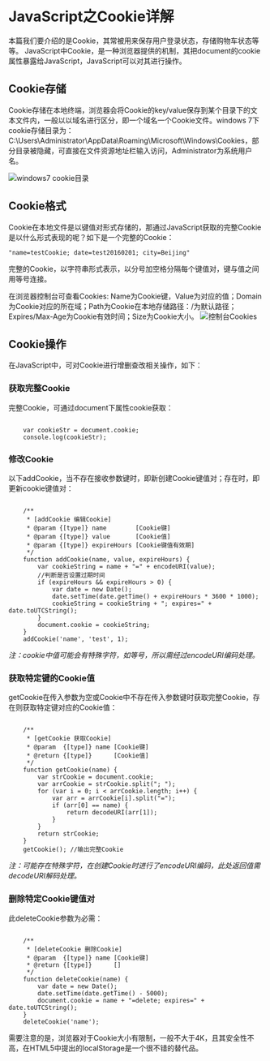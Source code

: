 # JavaScript之Cookie详解
本篇我们要介绍的是Cookie，其常被用来保存用户登录状态，存储购物车状态等等。
JavaScript中Cookie，是一种浏览器提供的机制，其把document的cookie属性暴露给JavaScript，JavaScript可以对其进行操作。

## Cookie存储
Cookie存储在本地终端，浏览器会将Cookie的key/value保存到某个目录下的文本文件内，一般以以域名进行区分，即一个域名一个Cookie文件。windows 7下cookie存储目录为：C:\Users\Administrator\AppData\Roaming\Microsoft\Windows\Cookies，部分目录被隐藏，可直接在文件资源地址栏输入访问，Administrator为系统用户名。

![windows7 cookie目录](http://blog-resource.bj.bcebos.com/photos/2016/02/js_cookie.png)

## Cookie格式
Cookie在本地文件是以键值对形式存储的，那通过JavaScript获取的完整Cookie是以什么形式表现的呢？如下是一个完整的Cookie：

`"name=testCookie; date=test20160201; city=Beijing"`

完整的Cookie，以字符串形式表示，以分号加空格分隔每个键值对，键与值之间用等号连接。

在浏览器控制台可查看Cookies:
Name为Cookie键，Value为对应的值；Domain为Cookie对应的所在域；Path为Cookie在本地存储路径：/为默认路径；Expires/Max-Age为Cookie有效时间；Size为Cookie大小。
![控制台Cookies](http://blog-resource.bj.bcebos.com/photos/2016/02/js_cookies.png)

## Cookie操作
在JavaScript中，可对Cookie进行增删查改相关操作，如下：
### 获取完整Cookie
完整Cookie，可通过document下属性cookie获取：

```

    var cookieStr = document.cookie;
    console.log(cookieStr);
```
### 修改Cookie
以下addCookie，当不存在接收参数键时，即新创建Cookie键值对；存在时，即更新cookie键值对：
```

    /**
     * [addCookie 编辑Cookie]
     * @param {[type]} name        [Cookie键]
     * @param {[type]} value       [Cookie值]
     * @param {[type]} expireHours [Cookie键值有效期]
     */
    function addCookie(name, value, expireHours) {
        var cookieString = name + "=" + encodeURI(value);
        //判断是否设置过期时间
        if (expireHours && expireHours > 0) {
            var date = new Date();
            date.setTime(date.getTime() + expireHours * 3600 * 1000);
            cookieString = cookieString + "; expires=" + date.toUTCString();
        }
        document.cookie = cookieString;
    }
    addCookie('name', 'test', 1);
```
*注：cookie中值可能会有特殊字符，如等号，所以需经过encodeURI编码处理。*

### 获取特定键的Cookie值
getCookie在传入参数为空或Cookie中不存在传入参数键时获取完整Cookie，存在则获取特定键对应的Cookie值：

```

    /**
     * [getCookie 获取Cookie]
     * @param  {[type]} name [Cookie键]
     * @return {[type]}      [Cookie值]
     */
    function getCookie(name) {
        var strCookie = document.cookie;
        var arrCookie = strCookie.split("; ");
        for (var i = 0; i < arrCookie.length; i++) {
            var arr = arrCookie[i].split("=");
            if (arr[0] == name) {
                return decodeURI(arr[1]);
            }
        }
        return strCookie;
    }
    getCookie(); //输出完整Cookie
```
*注：可能存在特殊字符，在创建Cookie时进行了encodeURI编码，此处返回值需decodeURI解码处理。*

### 删除特定Cookie键值对
此deleteCookie参数为必需：
```

    /**
     * [deleteCookie 删除Cookie]
     * @param  {[type]} name [Cookie键]
     * @return {[type]}      []
     */
    function deleteCookie(name) {
        var date = new Date();
        date.setTime(date.getTime() - 5000);
        document.cookie = name + "=delete; expires=" + date.toUTCString();
    }
    deleteCookie('name');
```

需要注意的是，浏览器对于Cookie大小有限制，一般不大于4K，且其安全性不高，在HTML5中提出的localStorage是一个很不错的替代品。
